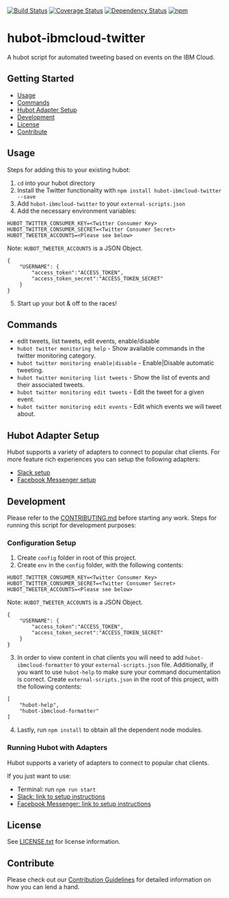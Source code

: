 [![Build Status](https://travis-ci.org/ibm-cloud-solutions/hubot-ibmcloud-twitter.svg?branch=master)](https://travis-ci.org/ibm-cloud-solutions/hubot-ibmcloud-twitter)
[![Coverage Status](https://coveralls.io/repos/github/ibm-cloud-solutions/hubot-ibmcloud-twitter/badge.svg?branch=cleanup)](https://coveralls.io/github/ibm-cloud-solutions/hubot-ibmcloud-twitter?branch=cleanup)
[![Dependency Status](https://dependencyci.com/github/ibm-cloud-solutions/hubot-ibmcloud-twitter/badge)](https://dependencyci.com/github/ibm-cloud-solutions/hubot-ibmcloud-twitter)
[![npm](https://img.shields.io/npm/v/hubot-ibmcloud-twitter.svg?maxAge=2592000)](https://www.npmjs.com/package/hubot-ibmcloud-twitter)

# hubot-ibmcloud-twitter

A hubot script for automated tweeting based on events on the IBM Cloud.

## Getting Started
* [Usage](#usage)
* [Commands](#commands)
* [Hubot Adapter Setup](#hubot-adapter-setup)
* [Development](#development)
* [License](#license)
* [Contribute](#contribute)

## Usage

Steps for adding this to your existing hubot:

1. `cd` into your hubot directory
2. Install the Twitter functionality with `npm install hubot-ibmcloud-twitter --save`
3. Add `hubot-ibmcloud-twitter` to your `external-scripts.json`
4. Add the necessary environment variables:
```
HUBOT_TWITTER_CONSUMER_KEY=<Twitter Consumer Key>
HUBOT_TWITTER_CONSUMER_SECRET=<Twitter Consumer Secret>
HUBOT_TWEETER_ACCOUNTS=<Please see below>
```
  Note: `HUBOT_TWEETER_ACCOUNTS` is a JSON Object.
```
{
    "USERNAME": {
        "access_token":"ACCESS_TOKEN",
        "access_token_secret":"ACCESS_TOKEN_SECRET"
    }
}
```
5. Start up your bot & off to the races!

## Commands
- edit tweets, list tweets, edit events, enable/disable
- `hubot twitter monitoring help` - Show available commands in the twitter monitoring category.
- `hubot twitter monitoring enable|disable` - Enable|Disable automatic tweeting.
- `hubot twitter monitoring list tweets` - Show the list of events and their associated tweets.
- `hubot twitter monitoring edit tweets` - Edit the tweet for a given event.
- `hubot twitter monitoring edit events` - Edit which events we will tweet about.

## Hubot Adapter Setup

Hubot supports a variety of adapters to connect to popular chat clients.  For more feature rich experiences you can setup the following adapters:
- [Slack setup](https://github.com/ibm-cloud-solutions/hubot-ibmcloud-twitter/blob/master/docs/adapters/slack.md)
- [Facebook Messenger setup](https://github.com/ibm-cloud-solutions/hubot-ibmcloud-twitter/blob/master/docs/adapters/facebook.md)

## Development

Please refer to the [CONTRIBUTING.md](https://github.com/ibm-cloud-solutions/hubot-ibmcloud-twitter/blob/master/CONTRIBUTING.md) before starting any work.  Steps for running this script for development purposes:

### Configuration Setup

1. Create `config` folder in root of this project.
2. Create `env` in the `config` folder, with the following contents:
```
HUBOT_TWITTER_CONSUMER_KEY=<Twitter Consumer Key>
HUBOT_TWITTER_CONSUMER_SECRET=<Twitter Consumer Secret>
HUBOT_TWEETER_ACCOUNTS=<Please see below>
```
  Note: `HUBOT_TWEETER_ACCOUNTS` is a JSON Object.
```
{
    "USERNAME": {
        "access_token":"ACCESS_TOKEN",
        "access_token_secret":"ACCESS_TOKEN_SECRET"
    }
}
```
3. In order to view content in chat clients you will need to add `hubot-ibmcloud-formatter` to your `external-scripts.json` file. Additionally, if you want to use `hubot-help` to make sure your command documentation is correct.  Create `external-scripts.json` in the root of this project, with the following contents:
```
[
    "hubot-help",
    "hubot-ibmcloud-formatter"
]
```
4. Lastly, run `npm install` to obtain all the dependent node modules.

### Running Hubot with Adapters

Hubot supports a variety of adapters to connect to popular chat clients.

If you just want to use:
 - Terminal: run `npm run start`
 - [Slack: link to setup instructions](https://github.com/ibm-cloud-solutions/hubot-ibmcloud-twitter/blob/master/docs/adapters/slack.md)
 - [Facebook Messenger: link to setup instructions](https://github.com/ibm-cloud-solutions/hubot-ibmcloud-twitter/blob/master/docs/adapters/facebook.md)

## License

See [LICENSE.txt](https://github.com/ibm-cloud-solutions/hubot-ibmcloud-twitter/blob/master/LICENSE.txt) for license information.

## Contribute <a id="contribute"></a>

Please check out our [Contribution Guidelines](https://github.com/ibm-cloud-solutions/hubot-ibmcloud-twitter/blob/master/CONTRIBUTING.md) for detailed information on how you can lend a hand.

